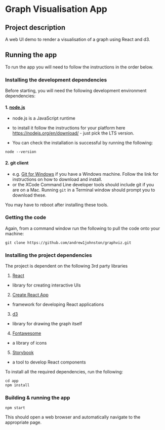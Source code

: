 # Graph Visualisation App

## Project description

A web UI demo to render a visualisation of a graph using React and d3.

## Running the app

To run the app you will need to follow the instructions in the order below.

### Installing the development dependencies

Before starting, you will need the following development environment dependencies:

#### 1. [node.js](https://nodejs.org)

- node.js is a JavaScript runtime
- to install it follow the instructions for your platform here https://nodejs.org/en/download/ - just pick the LTS version.

- You can check the installation is successful by running the following:

```
node --version
```

#### 2. git client

- e.g. [Git for Windows](https://gitforwindows.org) if you have a Windows machine. Follow the link for instructions on how to download and install.
- or the XCode Command Line developer tools should include git if you are on a Mac. Running `git` in a Terminal window should prompt you to download these.

You may have to reboot after installing these tools.

### Getting the code

Again, from a command window run the following to pull the code onto your machine:

```
git clone https://github.com/andrew1johnston/graphviz.git
```

### Installing the project dependencies

The project is dependent on the following 3rd party libraries

1. [React](https://reactjs.org)

- library for creating interactive UIs

2. [Create React App](https://create-react-app.dev)

- framework for developing React applications

3. [d3](https://d3js.org)

- library for drawing the graph itself

4. [Fontawesome](https://fontawesome.com)

- a library of icons

5. [Storybook](https://storybook.js.org)

- a tool to develop React components

To install all the required dependencies, run the following:

```
cd app
npm install
```

### Building & running the app

`npm start`

This should open a web browser and automatically navigate to the appropriate page.
